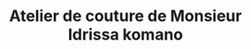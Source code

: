 ---
title: "Atelier de couture de Monsieur Idrissa komano"
url: /koundou/atelier-de-couture-de-monsieur-idrissa-komano/
shop: Schneiderei
---